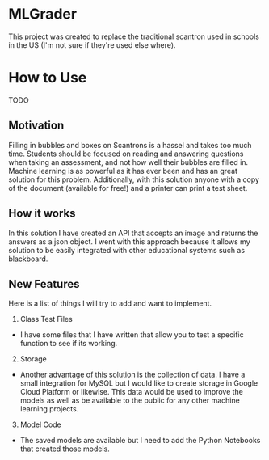 # MLGrader

This project was created to replace the traditional scantron used in schools in the US (I'm not sure if they're used else where).

# How to Use
TODO

## Motivation
Filling in bubbles and boxes on Scantrons is a hassel and takes too much time.  Students should be focused on reading and answering questions when taking an assessment, and not how well their bubbles are filled in.  Machine learning is as powerful as it has ever been and has an great solution for this problem.  Additionally, with this solution anyone with a copy of the document (available for free!) and a printer can print a test sheet.

## How it works
In this solution I have created an API that accepts an image and returns the answers as a json object.  I went with this approach because it allows my solution to be easily integrated with other educational systems such as blackboard.


## New Features
Here is a list of things I will try to add and want to implement.
1. Class Test Files
  - I have some files that I have written that allow you to test a specific function to see if its working.

2. Storage
  - Another advantage of this solution is the collection of data.  I have a small integration for MySQL but I would like to create storage in Google Cloud Platform or likewise.  This data would be used to improve the models as well as be available to the public for any other machine learning projects.
  
3. Model Code
  - The saved models are available but I need to add the Python Notebooks that created those models.
